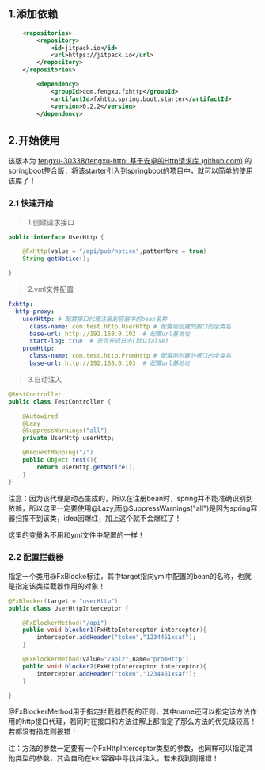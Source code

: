 ## 1.添加依赖

```xml
	<repositories>
        <repository>
            <id>jitpack.io</id>
            <url>https://jitpack.io</url>
        </repository>
    </repositories>

 		<dependency>
            <groupId>com.fengxu.fxhttp</groupId>
            <artifactId>fxhttp.spring.boot.starter</artifactId>
            <version>0.2.2</version>
        </dependency>
```



## 2.开始使用

该版本为 [fengxu-30338/fengxu-http: 基于安卓的Http请求库 (github.com)](https://github.com/fengxu-30338/fengxu-http) 的springboot整合版，将该starter引入到springboot的项目中，就可以简单的使用该库了！



### 2.1 快速开始



> 1.创建请求接口

```java
public interface UserHttp {

    @FxHttp(value = "/api/pub/notice",patterMore = true)
    String getNotice();

}
```



> 2.yml文件配置

```yaml
fxhttp:
  http-proxy:
    userHttp: # 配置接口代理注册到容器中的bean名称
      class-name: com.test.http.UserHttp # 配置刚创建的接口的全类名
      base-url: http://192.168.0.102  # 配置url基地址
      start-log: true  # 是否开启日志(默认false)
    promHttp:
      class-name: com.test.http.PromHttp # 配置刚创建的接口的全类名
      base-url: http://192.168.0.103  # 配置url基地址  
```



> 3.自动注入

```java
@RestController
public class TestController {

    @Autowired
    @Lazy
    @SuppressWarnings("all")
    private UserHttp userHttp;

    @RequestMapping("/")
    public Object test(){
        return userHttp.getNotice();
    }
}
```

注意：因为该代理是动态生成的，所以在注册bean时，spring并不能准确识别到依赖，所以这里一定要使用@Lazy,而@SuppressWarnings("all")是因为spring容器扫描不到该类，idea回爆红，加上这个就不会爆红了！

这里的变量名不用和yml文件中配置的一样！



### 2.2 配置拦截器

指定一个类用@FxBlocke标注，其中target指向yml中配置的bean的名称，也就是指定该类拦截器作用的对象！

```java
@FxBlocker(target = "userHttp")
public class UserHttpInterceptor {

    @FxBlockerMethod("/api")
    public void blocker1(FxHttpInterceptor interceptor){
        interceptor.addHeader("token","1234451xsaf");
    }

    @FxBlockerMethod(value="/api2",name="promHttp")
    public void blocker2(FxHttpInterceptor interceptor){
        interceptor.addHeader("token","1234451xsaf");
    }

}
```

@FxBlockerMethod用于指定拦截器匹配的正则，其中name还可以指定该方法作用的http接口代理，若同时在接口和方法注解上都指定了那么方法的优先级较高！若都没有指定则报错！

注：方法的参数一定要有一个FxHttpInterceptor类型的参数，也同样可以指定其他类型的参数，其会自动在ioc容器中寻找并注入，若未找到则报错！